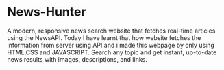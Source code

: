 # News-Hunter
A modern, responsive news search website that fetches real-time articles using the NewsAPI.
Today I have learnt that how website fetches the information from server using API.and i made this webpage by only using HTML,CSS and JAVASCRIPT.
Search any topic and get instant, up-to-date news results with images, descriptions, and links.
